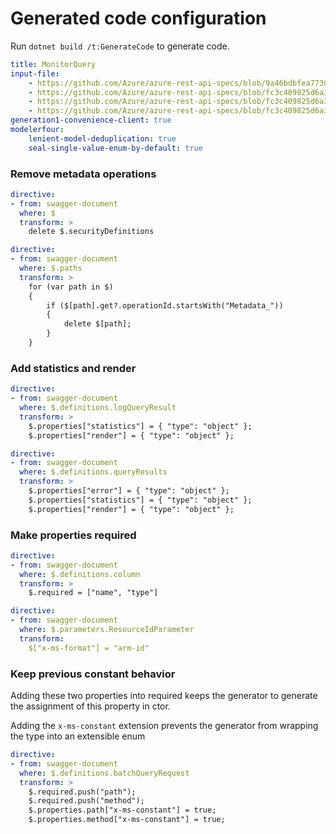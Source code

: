 # Generated code configuration

Run `dotnet build /t:GenerateCode` to generate code.

``` yaml
title: MonitorQuery
input-file:
    - https://github.com/Azure/azure-rest-api-specs/blob/9a46bdbfea7730a3521ac11f5ea1120007d67f79/specification/operationalinsights/data-plane/Microsoft.OperationalInsights/stable/2022-10-27/OperationalInsights.json
    - https://github.com/Azure/azure-rest-api-specs/blob/fc3c409825d6a31ba909a88ea34dcc13165edc9c/specification/monitor/resource-manager/Microsoft.Insights/stable/2018-01-01/metricDefinitions_API.json
    - https://github.com/Azure/azure-rest-api-specs/blob/fc3c409825d6a31ba909a88ea34dcc13165edc9c/specification/monitor/resource-manager/Microsoft.Insights/stable/2018-01-01/metrics_API.json
    - https://github.com/Azure/azure-rest-api-specs/blob/fc3c409825d6a31ba909a88ea34dcc13165edc9c/specification/monitor/resource-manager/Microsoft.Insights/preview/2017-12-01-preview/metricNamespaces_API.json
generation1-convenience-client: true
modelerfour:
    lenient-model-deduplication: true
    seal-single-value-enum-by-default: true
```

### Remove metadata operations

``` yaml
directive:
- from: swagger-document
  where: $
  transform: >
    delete $.securityDefinitions
```

``` yaml
directive:
- from: swagger-document
  where: $.paths
  transform: >
    for (var path in $)
    {
        if ($[path].get?.operationId.startsWith("Metadata_"))
        {
            delete $[path];
        }
    }
```

### Add statistics and render

``` yaml
directive:
- from: swagger-document
  where: $.definitions.logQueryResult
  transform: >
    $.properties["statistics"] = { "type": "object" };
    $.properties["render"] = { "type": "object" };
```

``` yaml
directive:
- from: swagger-document
  where: $.definitions.queryResults
  transform: >
    $.properties["error"] = { "type": "object" };
    $.properties["statistics"] = { "type": "object" };
    $.properties["render"] = { "type": "object" };
```

### Make properties required

``` yaml
directive:
- from: swagger-document
  where: $.definitions.column
  transform: >
    $.required = ["name", "type"]
```

``` yaml
directive:
- from: swagger-document
  where: $.parameters.ResourceIdParameter
  transform:
    $["x-ms-format"] = "arm-id"
```

### Keep previous constant behavior

Adding these two properties into required keeps the generator to generate the assignment of this property in ctor.

Adding the `x-ms-constant` extension prevents the generator from wrapping the type into an extensible enum

``` yaml
directive:
- from: swagger-document
  where: $.definitions.batchQueryRequest
  transform: >
    $.required.push("path");
    $.required.push("method");
    $.properties.path["x-ms-constant"] = true;
    $.properties.method["x-ms-constant"] = true;
```
